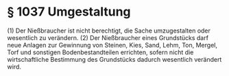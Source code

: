 # § 1037 Umgestaltung
(1) Der Nießbraucher ist nicht berechtigt, die Sache umzugestalten oder wesentlich zu verändern.
(2) Der Nießbraucher eines Grundstücks darf neue Anlagen zur Gewinnung von Steinen, Kies, Sand, Lehm, Ton, Mergel, Torf und sonstigen Bodenbestandteilen errichten, sofern nicht die wirtschaftliche Bestimmung des Grundstücks dadurch wesentlich verändert wird.